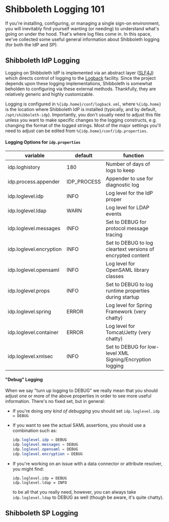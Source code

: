 # Shibboleth Logging 101

If you're installing, configuring, or managing a single sign-on environment, you will inevitably find yourself wanting (or needing) to understand what's going on under the hood. That's where log files come in. In this space, we've collected some useful general information about Shibboleth logging (for both the IdP and SP).

## Shibboleth IdP Logging

Logging on Shibboleth IdP is implemented via an abstract layer ([SLF4J](http://slf4j.org/)) which directs control of logging to the [Logback](http://logback.qos.ch/) facility. Since the project depends upon these logging implementations, Shibboleth is somewhat beholden to configuring via these external methods. Thankfully, they are relatively generic and highly customizable.

Logging is configured in `%{idp.home}/conf/logback.xml`, where `%{idp.home}` is the location where Shibboleth IdP is installed (typically, and by default, `/opt/shibboleth-idp`). Importantly, you don't usually need to adjust this file unless you want to make specific changes to the logging constructs, e.g. changing the format of the logged strings. Most of the major settings you'll need to adjust can be edited from `%{idp.home}/conf/idp.properties`.

#### Logging Options for `idp.properties`

| variable                | default      | function                                                    |
|-------------------------|--------------|-------------------------------------------------------------|
| idp.loghistory          | 180          | Number of days of logs to keep                              |
| idp.process.appender    | IDP_PROCESS  | Appender to use for diagnostic log                          |
| idp.loglevel.idp        | INFO         | Log level for the IdP proper                                |
| idp.loglevel.ldap       | WARN         | Log level for LDAP events                                   |
| idp.loglevel.messages   | INFO         | Set to DEBUG for protocol message tracing                   |
| idp.loglevel.encryption | INFO         | Set to DEBUG to log cleartext versions of encrypted content |
| idp.loglevel.opensaml   | INFO         | Log level for OpenSAML library classes                      |
| idp.loglevel.props      | INFO         | Set to DEBUG to log runtime properties during startup       |
| idp.loglevel.spring     | ERROR        | Log level for Spring Framework (very chatty)                |
| idp.loglevel.container  | ERROR        | Log level for Tomcat/Jetty (very chatty)                    |
| idp.loglevel.xmlsec     | INFO         | Set to DEBUG for low-level XML Signing/Encryption logging   |

#### "Debug" Logging

When we say "turn up logging to DEBUG" we really mean that you should adjust one or more of the above properties in order to see more useful information. There's no fixed set, but in general:

- If you're doing *any kind of debugging* you should set `idp.loglevel.idp = DEBUG`
- If you want to see the actual SAML assertions, you should use a combination such as:

  ```java
  idp.loglevel.idp = DEBUG
  idp.loglevel.messages = DEBUG
  idp.loglevel.opensaml = DEBUG
  idp.loglevel.encryption = DEBUG
  ```

- If you're working on an issue with a data connector or attribute resolver, you might find:

  ~~~
  idp.loglevel.idp = DEBUG
  idp.loglevel.ldap = INFO
  ~~~

  to be all that you really need, however, you can always take `idp.loglevel.ldap` to DEBUG as well (though be aware, it's quite chatty).







## Shibboleth SP Logging
